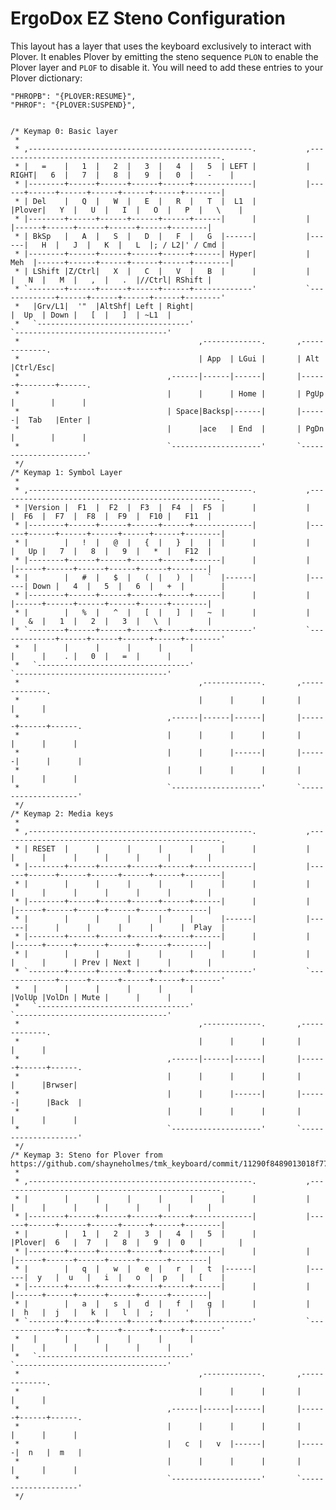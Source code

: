 # ErgoDox EZ Steno Configuration

This layout has a layer that uses the keyboard exclusively to interact with
Plover. It enables Plover by emitting the steno sequence `PLON` to enable the
Plover layer and `PLOF` to disable it. You will need to add these entries to
your Plover dictionary:

```
"PHROPB": "{PLOVER:RESUME}",
"PHROF": "{PLOVER:SUSPEND}",
```

<pre><code>
/* Keymap 0: Basic layer
 *
 * ,--------------------------------------------------.           ,--------------------------------------------------.
 * |   =    |   1  |   2  |   3  |   4  |   5  | LEFT |           | RIGHT|   6  |   7  |   8  |   9  |   0  |   -    |
 * |--------+------+------+------+------+-------------|           |------+------+------+------+------+------+--------|
 * | Del    |   Q  |   W  |   E  |   R  |   T  |  L1  |           |Plover|   Y  |   U  |   I  |   O  |   P  |   \    |
 * |--------+------+------+------+------+------|      |           |      |------+------+------+------+------+--------|
 * | BkSp   |   A  |   S  |   D  |   F  |   G  |------|           |------|   H  |   J  |   K  |   L  |; / L2|' / Cmd |
 * |--------+------+------+------+------+------| Hyper|           | Meh  |------+------+------+------+------+--------|
 * | LShift |Z/Ctrl|   X  |   C  |   V  |   B  |      |           |      |   N  |   M  |   ,  |   .  |//Ctrl| RShift |
 * `--------+------+------+------+------+-------------'           `-------------+------+------+------+------+--------'
 *   |Grv/L1|  '"  |AltShf| Left | Right|                                       |  Up  | Down |   [  |   ]  | ~L1  |
 *   `----------------------------------'                                       `----------------------------------'
 *                                        ,-------------.       ,-------------.
 *                                        | App  | LGui |       | Alt  |Ctrl/Esc|
 *                                 ,------|------|------|       |------+--------+------.
 *                                 |      |      | Home |       | PgUp |        |      |
 *                                 | Space|Backsp|------|       |------|  Tab   |Enter |
 *                                 |      |ace   | End  |       | PgDn |        |      |
 *                                 `--------------------'       `----------------------'
 */
/* Keymap 1: Symbol Layer
 *
 * ,--------------------------------------------------.           ,--------------------------------------------------.
 * |Version |  F1  |  F2  |  F3  |  F4  |  F5  |      |           |      |  F6  |  F7  |  F8  |  F9  |  F10 |   F11  |
 * |--------+------+------+------+------+-------------|           |------+------+------+------+------+------+--------|
 * |        |   !  |   @  |   {  |   }  |   |  |      |           |      |   Up |   7  |   8  |   9  |   *  |   F12  |
 * |--------+------+------+------+------+------|      |           |      |------+------+------+------+------+--------|
 * |        |   #  |   $  |   (  |   )  |   `  |------|           |------| Down |   4  |   5  |   6  |   +  |        |
 * |--------+------+------+------+------+------|      |           |      |------+------+------+------+------+--------|
 * |        |   %  |   ^  |   [  |   ]  |   ~  |      |           |      |   &  |   1  |   2  |   3  |   \  |        |
 * `--------+------+------+------+------+-------------'           `-------------+------+------+------+------+--------'
 *   |      |      |      |      |      |                                       |      |    . |   0  |   =  |      |
 *   `----------------------------------'                                       `----------------------------------'
 *                                        ,-------------.       ,-------------.
 *                                        |      |      |       |      |      |
 *                                 ,------|------|------|       |------+------+------.
 *                                 |      |      |      |       |      |      |      |
 *                                 |      |      |------|       |------|      |      |
 *                                 |      |      |      |       |      |      |      |
 *                                 `--------------------'       `--------------------'
 */
/* Keymap 2: Media keys
 *
 * ,--------------------------------------------------.           ,--------------------------------------------------.
 * | RESET  |      |      |      |      |      |      |           |      |      |      |      |      |      |        |
 * |--------+------+------+------+------+-------------|           |------+------+------+------+------+------+--------|
 * |        |      |      |      |      |      |      |           |      |      |      |      |      |      |        |
 * |--------+------+------+------+------+------|      |           |      |------+------+------+------+------+--------|
 * |        |      |      |      |      |      |------|           |------|      |      |      |      |      |  Play  |
 * |--------+------+------+------+------+------|      |           |      |------+------+------+------+------+--------|
 * |        |      |      |      |      |      |      |           |      |      |      | Prev | Next |      |        |
 * `--------+------+------+------+------+-------------'           `-------------+------+------+------+------+--------'
 *   |      |      |      |      |      |                                       |VolUp |VolDn | Mute |      |      |
 *   `----------------------------------'                                       `----------------------------------'
 *                                        ,-------------.       ,-------------.
 *                                        |      |      |       |      |      |
 *                                 ,------|------|------|       |------+------+------.
 *                                 |      |      |      |       |      |      |Brwser|
 *                                 |      |      |------|       |------|      |Back  |
 *                                 |      |      |      |       |      |      |      |
 *                                 `--------------------'       `--------------------'
 */
/* Keymap 3: Steno for Plover from https://github.com/shayneholmes/tmk_keyboard/commit/11290f8489013018f778627db725160c745e75bd
 *
 * ,--------------------------------------------------.           ,--------------------------------------------------.
 * |        |      |      |      |      |      |      |           |      |      |      |      |      |      |        |
 * |--------+------+------+------+------+-------------|           |------+------+------+------+------+------+--------|
 * |        |   1  |   2  |   3  |   4  |   5  |      |           |Plover|  6   |  7   |   8  |   9  |  0   |        |
 * |--------+------+------+------+------+------|      |           |      |------+------+------+------+------+--------|
 * |        |   q  |   w  |   e  |   r  |   t  |------|           |------|  y   |  u   |   i  |   o  |  p   |   [    |
 * |--------+------+------+------+------+------|      |           |      |------+------+------+------+------+--------|
 * |        |   a  |   s  |   d  |   f  |   g  |      |           |      |  h   |  j   |   k  |   l  |  ;   |   '    |
 * `--------+------+------+------+------+-------------'           `-------------+------+------+------+------+--------'
 *   |      |      |      |      |      |                                       |      |      |      |      |      |
 *   `----------------------------------'                                       `----------------------------------'
 *                                        ,-------------.       ,-------------.
 *                                        |      |      |       |      |      |
 *                                 ,------|------|------|       |------+------+------.
 *                                 |      |      |      |       |      |      |      |
 *                                 |   c  |   v  |------|       |------|  n   |  m   |
 *                                 |      |      |      |       |      |      |      |
 *                                 `--------------------'       `--------------------'
 */
</code></pre>
